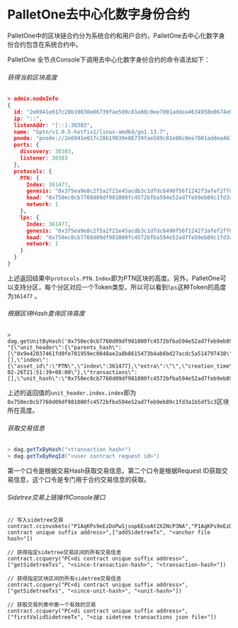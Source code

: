 # PalletOne去中心化数字身份合约

PalletOne中的区块链合约分为系统合约和用户合约，PalletOne去中心化数字身份合约包含在系统合约中。

PalletOne 全节点Console下调用去中心化数字身份合约的命令语法如下：

###### 获得当前区块高度

```json
> admin.nodeInfo
{
  id: "2e6941e017c28b19030e86739fae589c81e80c0ee7001addea4634958e0674eb29a29c1eea222f2a849b29f3c18947d7ad6eddc21e01a126b8276eea2264baaf",
  ip: "::",
  listenAddr: "[::]:30303",
  name: "Gptn/v1.0.5-hotfix1/linux-amd64/go1.13.7",
  pnode: "pnode://2e6941e017c28b19030e86739fae589c81e80c0ee7001addea4634958e0674eb29a29c1eea222f2a849b29f3c18947d7ad6eddc21e01a126b8276eea2264baaf@[::]:30303",
  ports: {
    discovery: 30303,
    listener: 30303
  },
  protocols: {
    PTN: {
      Index: 361477,
      genesis: "0x375ea9e8c2f5a2f21e45acdb3c1dfdc6490f56f1242f3afef2ff0667a4af53b7",
      head: "0x750ec0cb7760d09df981000fc4572bfba594e52ad7feb9eb89c1fd3a1b5df5c3",
      network: 1
    },
    lps: {
      Index: 361477,
      genesis: "0x375ea9e8c2f5a2f21e45acdb3c1dfdc6490f56f1242f3afef2ff0667a4af53b7",
      head: "0x750ec0cb7760d09df981000fc4572bfba594e52ad7feb9eb89c1fd3a1b5df5c3",
      network: 1
    }
  }
}
```

上述返回结果中`protocols.PTN.Index`即为PTN区块的高度。另外，PalletOne可以支持分区，每个分区对应一个Token类型，所以可以看到`lps`这种Token的高度为`361477` 。

###### 根据区块Hash查询区块高度

```shell
> dag.getUnitByHash('0x750ec0cb7760d09df981000fc4572bfba594e52ad7feb9eb89c1fd3a1b5df5c3')
"{\"unit_header\":{\"parents_hash\":[\"0x9e42037461fd0fe701959ec0848ae2a8b8615473b4ab6bd27acdc5a514797438\"],\"hash\":\"0x750ec0cb7760d09df981000fc4572bfba594e52ad7feb9eb89c1fd3a1b5df5c3\",\"mediator_address\":\"P176ptwPKjo4ZTvBHemGMxYikhNYtWqUE9V\",\"mediator_pubkey\":\"03d15b9791812edf714e5bab5b347b66c5a5be994d419d0bcc13c6e2431cf3b783\",\"mediator_sign\":\"304402203163f92fe6e67eeea95d58b7bb73afbc9cf7d2fab44695b1995588498230a6a102203a336838db94703ef1342c68267f881b20ec0bbe9449419fd5275cafb0ee061d\",\"group_sign\":\"\",\"group_pubKey\":\"7d473bb8f9e1657557951ce3eaa98c4916dad505b84044906496c4e21d9acb5902b268edf9a8cb835562ae2285f6a404353fec2250abc52c47204c3e3e647ac80d54a026879a3977bd4fca109f003d7a0e1561cd792e5c768ea4ad3ca11f19a11bcf1b0bd9d7484db6b519f9cf0d4ea3f07de7048e19f7c6c6aff542f5342ce9\",\"root\":\"0x56e81f171bcc55a6ff8345e692c0f86e5b48e01b996cadc001622fb5e363b421\",\"txs_illegal\":[],\"index\":{\"asset_id\":\"PTN\",\"index\":361477},\"extra\":\"\",\"creation_time\":\"2020-02-26T21:51:39+08:00\"},\"transactions\":[],\"unit_hash\":\"0x750ec0cb7760d09df981000fc4572bfba594e52ad7feb9eb89c1fd3a1b5df5c3\",\"unit_size\":252,\"reward\":\"0\"}"
```

上述的返回值的`unit_header.index.index`即为`0x750ec0cb7760d09df981000fc4572bfba594e52ad7feb9eb89c1fd3a1b5df5c3`区块所在高度。

###### 获取交易信息

```powershell
> dag.getTxByHash("<transaction hash>")
> dag.getTxByReqId("<user contract request id>")
```

第一个口令是根据交易Hash获取交易信息。第二个口令是根据Request ID获取交易信息，这个口令是专门用于合约交易信息的获取。



###### Sidetree交易上链操作Console接口

```shell
// 写入sidetree交易
contract.ccinvoketx("P1AqKPs9eEzDoPwSjsop6EsoAt2X2NcP3NA","P1AqKPs9eEzDoPwSjsop6EsoAt2X2NcP3NA","100","1","PC<did contract unique suffix address>",["addSidetreeTx", "<anchor file hash>"])

// 获得指定sidetree交易区间的所有交易信息
contract.ccquery("PC<di contract unique suffix address>", ["getSidetreeTxs", "<since-transaction-hash>", "<transaction-hash>"])

// 获得指定区块区间的所有sidetree交易信息
contract.ccquery("PC<di contract unique suffix address>", ["getSidetreeTxs", "<since-unit-hash>", "<unit-hash>"])

// 获取交易列表中第一个有效的交易
contract.ccquery("PC<di contract unique suffix address>", ["firstValidSidetreeTx", "<zip sidetree transactions json file>"])
```

